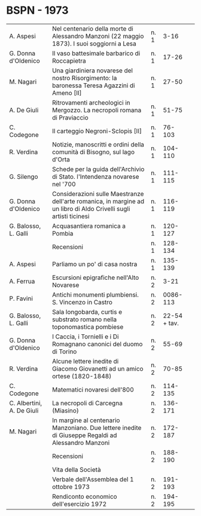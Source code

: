 # BSPN - 1973

<table>
    <tr>
        <td>A. Aspesi</td>
        <td>Nel centenario della morte di Alessandro Manzoni (22 maggio 1873). I suoi soggiorni a Lesa</td>
        <td>n. 1</td>
        <td>3-16</td>
        <td></td>
    </tr>
    <tr>
        <td>G. Donna d'Oldenico</td>
        <td>Il vaso battesimale barbarico di Roccapietra</td>
        <td>n. 1</td>
        <td>17-26</td>
        <td></td>
    </tr>
    <tr>
        <td>M. Nagari</td>
        <td>Una giardiniera novarese del nostro Risorgimento: la baronessa Teresa Agazzini di Ameno [II]</td>
        <td>n. 1</td>
        <td>27-50</td>
        <td></td>
    </tr>
    <tr>
        <td>A. De Giuli</td>
        <td>Ritrovamenti archeologici in Mergozzo. La necropoli romana di Praviaccio</td>
        <td>n. 1</td>
        <td>51-75</td>
        <td></td>
    </tr>
    <tr>
        <td>C. Codegone</td>
        <td>Il carteggio Negroni-Sclopis [II]</td>
        <td>n. 1</td>
        <td>76-103</td>
        <td></td>
    </tr>
    <tr>
        <td>R. Verdina</td>
        <td>Notizie, manoscritti e ordini della comunit&agrave; di Bisogno, sul lago d'Orta</td>
        <td>n. 1</td>
        <td>104-110</td>
        <td></td>
    </tr>
    <tr>
        <td>G. Silengo</td>
        <td>Schede per la guida dell'Archivio di Stato. l'Intendenza novarese nel '700</td>
        <td>n. 1</td>
        <td>111-115</td>
        <td></td>
    </tr>
    <tr>
        <td>G. Donna d'Oldenico</td>
        <td>Considerazioni sulle Maestranze dell'arte romanica, in margine ad un libro di Aldo Crivelli sugli artisti
            ticinesi
        </td>
        <td>n. 1</td>
        <td>116-119</td>
        <td></td>
    </tr>
    <tr>
        <td>G. Balosso, L. Galli</td>
        <td>Acquasantiera romanica a Pombia</td>
        <td>n. 1</td>
        <td>120-127</td>
        <td></td>
    </tr>
    <tr>
        <td></td>
        <td>Recensioni</td>
        <td>n. 1</td>
        <td>128-134</td>
        <td></td>
    </tr>
    <tr>
        <td>A. Aspesi</td>
        <td>Parliamo un po' di casa nostra</td>
        <td>n. 1</td>
        <td>135-139</td>
        <td></td>
    </tr>
    <tr>
        <td>A. Ferrua</td>
        <td>Escursioni epigrafiche nell'Alto Novarese</td>
        <td>n. 2</td>
        <td>3-21</td>
        <td></td>
    </tr>
    <tr>
        <td>P. Favini</td>
        <td>Antichi monumenti plumbiensi. S. Vincenzo in Castro</td>
        <td>n. 2</td>
        <td>0086-113</td>
        <td></td>
    </tr>
    <tr>
        <td>G. Balosso, L. Galli</td>
        <td>Sala longobarda, curtis e substrato romano nella toponomastica pombiese</td>
        <td>n. 2</td>
        <td>22-54 + tav.</td>
        <td></td>
    </tr>
    <tr>
        <td>G. Donna d'Oldenico</td>
        <td>I Caccia, i Tornielli e i Di Romagnano canonici del duomo di Torino</td>
        <td>n. 2</td>
        <td>55-69</td>
        <td></td>
    </tr>
    <tr>
        <td>R. Verdina</td>
        <td>Alcune lettere inedite di Giacomo Giovanetti ad un amico ortese (1820-1848)</td>
        <td>n. 2</td>
        <td>70-85</td>
        <td></td>
    </tr>
    <tr>
        <td>C. Codegone</td>
        <td>Matematici novaresi dell'800</td>
        <td>n. 2</td>
        <td>114-135</td>
        <td></td>
    </tr>
    <tr>
        <td>C. Albertini, A. De Giuli</td>
        <td>La necropoli di Carcegna (Miasino)</td>
        <td>n. 2</td>
        <td>136-171</td>
        <td></td>
    </tr>
    <tr>
        <td>M. Nagari</td>
        <td>In margine al centenario Manzoniano. Due lettere inedite di Giuseppe Regaldi ad Alessandro Manzoni</td>
        <td>n. 2</td>
        <td>172-187</td>
        <td></td>
    </tr>
    <tr>
        <td></td>
        <td>Recensioni</td>
        <td>n. 2</td>
        <td>188-190</td>
        <td></td>
    </tr>
    <tr>
        <td></td>
        <td>Vita della Societ&agrave;</td>
        <td></td>
        <td></td>
        <td></td>
    </tr>
    <tr>
        <td></td>
        <td>Verbale dell'Assemblea del 1 ottobre 1973</td>
        <td>n. 2</td>
        <td>191-193</td>
        <td></td>
    </tr>
    <tr>
        <td></td>
        <td>Rendiconto economico dell'esercizio 1972</td>
        <td>n. 2</td>
        <td>194-195</td>
        <td></td>
    </tr>
</table>